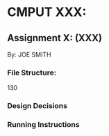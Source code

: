 # CMPUT XXX:
## Assignment X: (XXX)
By: JOE SMITH
### File Structure:
130
### Design Decisions
### Running Instructions